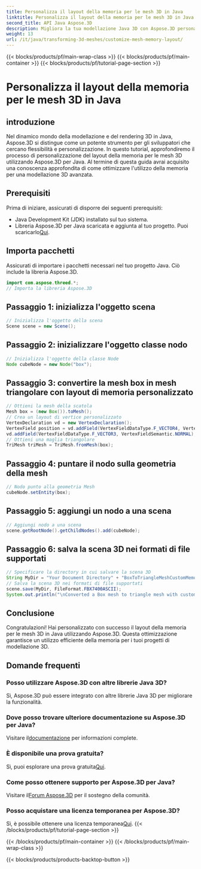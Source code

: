 ```yaml
---
title: Personalizza il layout della memoria per le mesh 3D in Java
linktitle: Personalizza il layout della memoria per le mesh 3D in Java
second_title: API Java Aspose.3D
description: Migliora la tua modellazione Java 3D con Aspose.3D personalizza il layout della memoria per prestazioni ottimali. Segui subito la nostra guida passo passo!
weight: 13
url: /it/java/transforming-3d-meshes/customize-mesh-memory-layout/
---
```


{{< blocks/products/pf/main-wrap-class >}}
{{< blocks/products/pf/main-container >}}
{{< blocks/products/pf/tutorial-page-section >}}

# Personalizza il layout della memoria per le mesh 3D in Java

## introduzione
Nel dinamico mondo della modellazione e del rendering 3D in Java, Aspose.3D si distingue come un potente strumento per gli sviluppatori che cercano flessibilità e personalizzazione. In questo tutorial, approfondiremo il processo di personalizzazione del layout della memoria per le mesh 3D utilizzando Aspose.3D per Java. Al termine di questa guida avrai acquisito una conoscenza approfondita di come ottimizzare l'utilizzo della memoria per una modellazione 3D avanzata.
## Prerequisiti
Prima di iniziare, assicurati di disporre dei seguenti prerequisiti:
- Java Development Kit (JDK) installato sul tuo sistema.
-  Libreria Aspose.3D per Java scaricata e aggiunta al tuo progetto. Puoi scaricarlo[Qui](https://releases.aspose.com/3d/java/).
## Importa pacchetti
Assicurati di importare i pacchetti necessari nel tuo progetto Java. Ciò include la libreria Aspose.3D.
```java
import com.aspose.threed.*;
// Importa la libreria Aspose.3D
```
## Passaggio 1: inizializza l'oggetto scena
```java
// Inizializza l'oggetto della scena
Scene scene = new Scene();
```
## Passaggio 2: inizializzare l'oggetto classe nodo
```java
// Inizializza l'oggetto della classe Node
Node cubeNode = new Node("box");
```
## Passaggio 3: convertire la mesh box in mesh triangolare con layout di memoria personalizzato
```java
// Ottieni la mesh della scatola
Mesh box = (new Box()).toMesh();
// Crea un layout di vertice personalizzato
VertexDeclaration vd = new VertexDeclaration();
VertexField position = vd.addField(VertexFieldDataType.F_VECTOR4, VertexFieldSemantic.POSITION);
vd.addField(VertexFieldDataType.F_VECTOR3, VertexFieldSemantic.NORMAL);
// Ottieni una maglia triangolare
TriMesh triMesh = TriMesh.fromMesh(box);
```
## Passaggio 4: puntare il nodo sulla geometria della mesh
```java
// Nodo punto alla geometria Mesh
cubeNode.setEntity(box);
```
## Passaggio 5: aggiungi un nodo a una scena
```java
// Aggiungi nodo a una scena
scene.getRootNode().getChildNodes().add(cubeNode);
```
## Passaggio 6: salva la scena 3D nei formati di file supportati
```java
// Specificare la directory in cui salvare la scena 3D
String MyDir = "Your Document Directory" + "BoxToTriangleMeshCustomMemoryLayoutScene.fbx";
// Salva la scena 3D nei formati di file supportati
scene.save(MyDir, FileFormat.FBX7400ASCII);
System.out.println("\nConverted a Box mesh to triangle mesh with custom memory layout of the vertex successfully.\nFile saved at " + MyDir);
```
## Conclusione
Congratulazioni! Hai personalizzato con successo il layout della memoria per le mesh 3D in Java utilizzando Aspose.3D. Questa ottimizzazione garantisce un utilizzo efficiente della memoria per i tuoi progetti di modellazione 3D.
## Domande frequenti
### Posso utilizzare Aspose.3D con altre librerie Java 3D?
Sì, Aspose.3D può essere integrato con altre librerie Java 3D per migliorare la funzionalità.
### Dove posso trovare ulteriore documentazione su Aspose.3D per Java?
 Visitare il[documentazione](https://reference.aspose.com/3d/java/) per informazioni complete.
### È disponibile una prova gratuita?
 Sì, puoi esplorare una prova gratuita[Qui](https://releases.aspose.com/).
### Come posso ottenere supporto per Aspose.3D per Java?
 Visitare il[Forum Aspose.3D](https://forum.aspose.com/c/3d/18) per il sostegno della comunità.
### Posso acquistare una licenza temporanea per Aspose.3D?
 Sì, è possibile ottenere una licenza temporanea[Qui](https://purchase.aspose.com/temporary-license/).
{{< /blocks/products/pf/tutorial-page-section >}}

{{< /blocks/products/pf/main-container >}}
{{< /blocks/products/pf/main-wrap-class >}}

{{< blocks/products/products-backtop-button >}}
